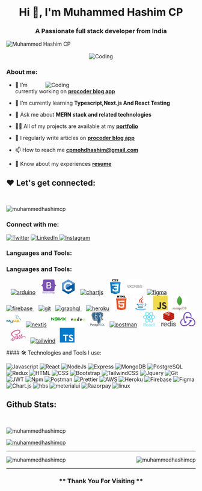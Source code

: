  
 
<!-- ![Banner](https://raw.githubusercontent.com/sreeshilck/sreeshilck/main/banner.jpg) -->

<h1 align="center">Hi 👋, I'm Muhammed Hashim CP</h1>
<h3 align="center">A Passionate full stack developer from India</h3>

<p align="left"> <img src="https://komarev.com/ghpvc/?username=muhammedhashimcp&label=Profile%20views&color=0e75b6&style=flat" alt="Muhammed Hashim CP" /> </p>

<p align="center" ><img align="center" alt="Coding" width="800" src="https://firebasestorage.googleapis.com/v0/b/muhammed-hashim-portfolio.appspot.com/o/personal%2FMERN-Stack-Development-and-Consulting-Services.jpg?alt=media&token=87113ac0-2c63-4355-a396-b15bc237847a"></p>






<h3 align="left">About me:</h3>
<img align="right" alt="Coding" width="400" src="https://c.tenor.com/qJ5evVs-_uUAAAAC/coding.gif">

<p align="left" >
</p>







- 🔭 I’m currently working on [**procoder blog app**](https://procoderblogapp.netlify.app/)

- 🌱 I’m currently learning **Typescript,Next.js And React Testing**

- 💬 Ask me about **MERN stack and related technologies**

- 👨‍💻 All of my projects are available at my [**portfolio**](https://muhammedhashimportfolio.netlify.app/)
 
- 📝 I regularly write articles on [**procoder blog app**](https://procoderblogapp.netlify.app/)

- 📫 How to reach me **cpmohdhashim@gmail.com**

- 📄 Know about my experiences [**resume**](resume)



## ❤️ Let's get connected:
<br>
<p align="left"> <img src="https://komarev.com/ghpvc/?username=muhammedhashimcp&label=Profile%20views&color=0e75b6&style=flat" alt="muhammedhashimcp" /> </p>


<h3 align="left">Connect with me:</h3>
<p align="left">
</p>
<p>
<a href="https://twitter.com/cpmohdhashim" target="_blank"><img alt="Twitter" src="https://img.shields.io/badge/twitter-%231DA1F2.svg?&style=for-the-badge&logo=twitter&logoColor=white"  height="30px"/></a> <a href="https://www.linkedin.com/in/muhammed-hashim-9aa2a9143/" target="_blank"><img alt="LinkedIn" src="https://img.shields.io/badge/linkedin-%230077B5.svg?&style=for-the-badge&logo=linkedin&logoColor=white"  height="30px"/> <a href="https://instagram.com" target="_blank"><img alt="Instagram" src="https://img.shields.io/badge/Instagram-E4405F?style=for-the-badge&logo=instagram&logoColor=white"  height="30px"/></a>
</p>

	
<h3 align="left">Languages and Tools:</h3>
<h3 align="left">Languages and Tools:</h3>
<p align="left"> 
		&nbsp;&nbsp; <a href="https://www.arduino.cc/" target="_blank" rel="noreferrer"> <img
				src="https://cdn.worldvectorlogo.com/logos/arduino-1.svg" alt="arduino" width="40" height="40" /></a>
				&nbsp;&nbsp; <a
			href="https://getbootstrap.com" target="_blank" rel="noreferrer"> <img
				src="https://raw.githubusercontent.com/devicons/devicon/master/icons/bootstrap/bootstrap-plain-wordmark.svg"
				alt="bootstrap" width="40" height="40" /></a>&nbsp;&nbsp; <a href="https://www.cprogramming.com/" target="_blank"
			rel="noreferrer"> <img src="https://raw.githubusercontent.com/devicons/devicon/master/icons/c/c-original.svg"
				alt="c" width="40" height="40" /></a>&nbsp;&nbsp; <a href="https://www.chartjs.org" target="_blank" rel="noreferrer">
			<img src="https://www.chartjs.org/media/logo-title.svg" alt="chartjs" width="40" height="40" /></a>&nbsp;&nbsp; <a
			href="https://www.w3schools.com/css/" target="_blank" rel="noreferrer"> <img
				src="https://raw.githubusercontent.com/devicons/devicon/master/icons/css3/css3-original-wordmark.svg"
				alt="css3" width="40" height="40" /></a>&nbsp;&nbsp; <a href="https://expressjs.com" target="_blank" rel="noreferrer">
			<img src="https://raw.githubusercontent.com/devicons/devicon/master/icons/express/express-original-wordmark.svg"
				alt="express" width="40" height="40" /></a>&nbsp;&nbsp; <a href="https://www.figma.com/" target="_blank"
			rel="noreferrer"> <img src="https://www.vectorlogo.zone/logos/figma/figma-icon.svg" alt="figma" width="40"
				height="40" /></a>&nbsp;&nbsp; <a href="https://firebase.google.com/" target="_blank" rel="noreferrer"> <img
				src="https://www.vectorlogo.zone/logos/firebase/firebase-icon.svg" alt="firebase" width="40" height="40" />
		</a>&nbsp;&nbsp; <a href="https://git-scm.com/" target="_blank" rel="noreferrer"> <img
				src="https://www.vectorlogo.zone/logos/git-scm/git-scm-icon.svg" alt="git" width="40" height="40" /></a>&nbsp;&nbsp; <a
			href="https://graphql.org" target="_blank" rel="noreferrer"> <img
				src="https://www.vectorlogo.zone/logos/graphql/graphql-icon.svg" alt="graphql" width="40" height="40" />
		</a>&nbsp;&nbsp; <a href="https://heroku.com" target="_blank" rel="noreferrer"> <img
				src="https://www.vectorlogo.zone/logos/heroku/heroku-icon.svg" alt="heroku" width="40" height="40" /></a>&nbsp;&nbsp;
		<a href="https://www.w3.org/html/" target="_blank" rel="noreferrer"> <img
				src="https://raw.githubusercontent.com/devicons/devicon/master/icons/html5/html5-original-wordmark.svg"
				alt="html5" width="40" height="40" /></a>&nbsp;&nbsp; <a href="https://www.java.com" target="_blank" rel="noreferrer">
			<img src="https://raw.githubusercontent.com/devicons/devicon/master/icons/java/java-original.svg" alt="java"
				width="40" height="40" /></a>&nbsp;&nbsp; <a href="https://developer.mozilla.org/en-US/docs/Web/JavaScript"
			target="_blank" rel="noreferrer"> <img
				src="https://raw.githubusercontent.com/devicons/devicon/master/icons/javascript/javascript-original.svg"
				alt="javascript" width="40" height="40" /></a>&nbsp;&nbsp; <a href="https://www.mongodb.com/" target="_blank"
			rel="noreferrer"> <img
				src="https://raw.githubusercontent.com/devicons/devicon/master/icons/mongodb/mongodb-original-wordmark.svg"
				alt="mongodb" width="40" height="40" /></a>&nbsp;&nbsp; <a href="https://www.mysql.com/" target="_blank"
			rel="noreferrer"> <img
				src="https://raw.githubusercontent.com/devicons/devicon/master/icons/mysql/mysql-original-wordmark.svg"
				alt="mysql" width="40" height="40" /></a>&nbsp;&nbsp; <a href="https://nextjs.org/" target="_blank" rel="noreferrer">
			<img src="https://cdn.worldvectorlogo.com/logos/nextjs-2.svg" alt="nextjs" width="40" height="40" /></a>&nbsp;&nbsp; <a
			href="https://www.nginx.com" target="_blank" rel="noreferrer"> <img
				src="https://raw.githubusercontent.com/devicons/devicon/master/icons/nginx/nginx-original.svg" alt="nginx"
				width="40" height="40" /></a>&nbsp;&nbsp; <a href="https://nodejs.org" target="_blank" rel="noreferrer"> <img
				src="https://raw.githubusercontent.com/devicons/devicon/master/icons/nodejs/nodejs-original-wordmark.svg"
				alt="nodejs" width="40" height="40" /></a>&nbsp;&nbsp; <a href="https://www.postgresql.org" target="_blank"
			rel="noreferrer"> <img
				src="https://raw.githubusercontent.com/devicons/devicon/master/icons/postgresql/postgresql-original-wordmark.svg"
				alt="postgresql" width="40" height="40" /></a>&nbsp;&nbsp; <a href="https://postman.com" target="_blank"
			rel="noreferrer"> <img src="https://www.vectorlogo.zone/logos/getpostman/getpostman-icon.svg" alt="postman"
				width="40" height="40" /></a>&nbsp;&nbsp; <a href="https://reactjs.org/" target="_blank" rel="noreferrer"> <img
				src="https://raw.githubusercontent.com/devicons/devicon/master/icons/react/react-original-wordmark.svg"
				alt="react" width="40" height="40" /></a>&nbsp;&nbsp; <a href="https://redis.io" target="_blank" rel="noreferrer"> <img
				src="https://raw.githubusercontent.com/devicons/devicon/master/icons/redis/redis-original-wordmark.svg"
				alt="redis" width="40" height="40" /></a>&nbsp;&nbsp; <a href="https://redux.js.org" target="_blank" rel="noreferrer">
			<img src="https://raw.githubusercontent.com/devicons/devicon/master/icons/redux/redux-original.svg" alt="redux"
				width="40" height="40" /></a>&nbsp;&nbsp; <a href="https://sass-lang.com" target="_blank" rel="noreferrer"> <img
				src="https://raw.githubusercontent.com/devicons/devicon/master/icons/sass/sass-original.svg" alt="sass"
				width="40" height="40" /></a>&nbsp;&nbsp; <a href="https://tailwindcss.com/" target="_blank" rel="noreferrer"> <img
				src="https://www.vectorlogo.zone/logos/tailwindcss/tailwindcss-icon.svg" alt="tailwind" width="40"
				height="40" /></a>&nbsp;&nbsp; <a href="https://www.typescriptlang.org/" target="_blank" rel="noreferrer"> <img
				src="https://raw.githubusercontent.com/devicons/devicon/master/icons/typescript/typescript-original.svg"
				alt="typescript" width="40" height="40" /></a>&nbsp;&nbsp; </p>
	#### 🛠️ Technologies and Tools I use:
	<br>
<p>
<img alt="Javascript" src="https://img.shields.io/badge/JavaScript-323330?style=for-the-badge&logo=javascript&logoColor=F7DF1E" />
<img alt="React" src="https://img.shields.io/badge/React-20232A?style=for-the-badge&logo=react&logoColor=61DAFB"/>
<img alt="NodeJs" src="https://img.shields.io/badge/Node.js-339933?style=for-the-badge&logo=nodedotjs&logoColor=white"/>
<img alt="Express" src="https://img.shields.io/badge/Express.js-000000?style=for-the-badge&logo=express&logoColor=white"/>
<img alt="MongoDB" src="https://img.shields.io/badge/MongoDB-4EA94B?style=for-the-badge&logo=mongodb&logoColor=white"/>
<img alt="PostgreSQL" src="https://img.shields.io/badge/PostgreSQL-316192?style=for-the-badge&logo=postgresql&logoColor=white"/>
<img alt="Redux" src="https://img.shields.io/badge/Redux-593D88?style=for-the-badge&logo=redux&logoColor=white"/>
<img alt="HTML" src="https://img.shields.io/badge/HTML5-E34F26?style=for-the-badge&logo=html5&logoColor=white"/>
<img alt="CSS" src="https://img.shields.io/badge/CSS3-1572B6?style=for-the-badge&logo=css3&logoColor=white"/>
<img alt="Bootstrap" src="https://img.shields.io/badge/Bootstrap-563D7C?style=for-the-badge&logo=bootstrap&logoColor=white"/>
<img alt="TailwindCSS" src="https://img.shields.io/badge/Tailwind_CSS-38B2AC?style=for-the-badge&logo=tailwind-css&logoColor=white"/>
<img alt="Jquery" src="https://img.shields.io/badge/jQuery-0769AD?style=for-the-badge&logo=jquery&logoColor=white"/>
<img alt="Git" src="https://img.shields.io/badge/GIT-E44C30?style=for-the-badge&logo=git&logoColor=white"/>
<img alt="JWT" src="https://img.shields.io/badge/JWT-000000?style=for-the-badge&logo=JSON%20web%20tokens&logoColor=white"/>
<img alt="Npm" src="https://img.shields.io/badge/npm-CB3837?style=for-the-badge&logo=npm&logoColor=white"/>
<img alt="Postman" src="https://img.shields.io/badge/Postman-FF6C37?style=for-the-badge&logo=Postman&logoColor=white"/>
<img alt="Prettier" src="https://img.shields.io/badge/prettier-1A2C34?style=for-the-badge&logo=prettier&logoColor=F7BA3E"/>
<img alt="AWS" src="https://img.shields.io/badge/Amazon_AWS-FF9900?style=for-the-badge&logo=amazonaws&logoColor=white"/>
<img alt="Heroku" src="https://img.shields.io/badge/Heroku-430098?style=for-the-badge&logo=heroku&logoColor=white"/>
<img alt="Firebase" src="https://img.shields.io/badge/firebase-ffca28?style=for-the-badge&logo=firebase&logoColor=black"/>
<img alt="Figma" src="https://img.shields.io/badge/Figma-F24E1E?style=for-the-badge&logo=figma&logoColor=white"/>
 <img alt="Chart.js" src="https://img.shields.io/badge/Chart.js-FF6384?style=for-the-badge&logo=chartdotjs&logoColor=white"/>
	
  <img alt="hbs" src="https://img.shields.io/badge/Handlebars.js-f0772b?style=for-the-badge&logo=handlebarsdotjs&logoColor=black"/>
   <img alt="meterialui" src="https://img.shields.io/badge/Material%20UI-007FFF?style=for-the-badge&logo=mui&logoColor=white"/>
  <img alt="Razorpay" src="https://img.shields.io/badge/Razorpay-02042B?style=for-the-badge&logo=razorpay&logoColor=3395FF"/>
  <img alt="linux" src="https://img.shields.io/badge/Linux-FCC624?style=for-the-badge&logo=linux&logoColor=black"/>
	
</p>


## Github Stats:
<br>
<p align="left"> <img src="https://komarev.com/ghpvc/?username=muhammedhashimcp&label=Profile%20views&color=0e75b6&style=flat" alt="muhammedhashimcp" /> </p>

<p align="left"> <a href="https://github.com/ryo-ma/github-profile-trophy"><img src="https://github-profile-trophy.vercel.app/?username=muhammedhashimcp" alt="muhammedhashimcp" /></a> </p>
<hr>
<p><img align="left" src="https://github-readme-stats.vercel.app/api/top-langs?username=muhammedhashimcp&show_icons=true&locale=en&layout=compact" alt="muhammedhashimcp" /></p>
<p><img align="right" src="https://github-readme-streak-stats.herokuapp.com/?user=muhammedhashimcp&" alt="muhammedhashimcp" /></p>
<br>
<hr>
<h3 align="center">** Thank You For Visiting **</h3>
